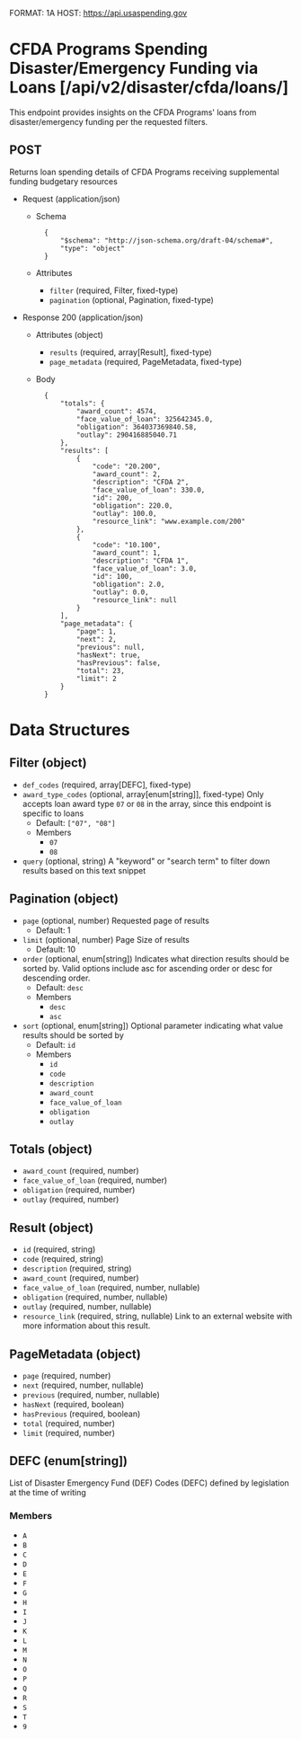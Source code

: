 FORMAT: 1A
HOST: https://api.usaspending.gov

# CFDA Programs Spending Disaster/Emergency Funding via Loans [/api/v2/disaster/cfda/loans/]

This endpoint provides insights on the CFDA Programs' loans from disaster/emergency funding per the requested filters.

## POST

Returns loan spending details of CFDA Programs receiving supplemental funding budgetary resources

+ Request (application/json)
    + Schema

            {
                "$schema": "http://json-schema.org/draft-04/schema#",
                "type": "object"
            }

    + Attributes
        + `filter` (required, Filter, fixed-type)
        + `pagination` (optional, Pagination, fixed-type)

+ Response 200 (application/json)
    + Attributes (object)
        + `results` (required, array[Result], fixed-type)
        + `page_metadata` (required, PageMetadata, fixed-type)

    + Body

            {
                "totals": {
                    "award_count": 4574,
                    "face_value_of_loan": 325642345.0,
                    "obligation": 364037369840.58,
                    "outlay": 290416885040.71
                },
                "results": [
                    {
                        "code": "20.200",
                        "award_count": 2,
                        "description": "CFDA 2",
                        "face_value_of_loan": 330.0,
                        "id": 200,
                        "obligation": 220.0,
                        "outlay": 100.0,
                        "resource_link": "www.example.com/200"
                    },
                    {
                        "code": "10.100",
                        "award_count": 1,
                        "description": "CFDA 1",
                        "face_value_of_loan": 3.0,
                        "id": 100,
                        "obligation": 2.0,
                        "outlay": 0.0,
                        "resource_link": null
                    }
                ],
                "page_metadata": {
                    "page": 1,
                    "next": 2,
                    "previous": null,
                    "hasNext": true,
                    "hasPrevious": false,
                    "total": 23,
                    "limit": 2
                }
            }

# Data Structures

## Filter (object)
+ `def_codes` (required, array[DEFC], fixed-type)
+ `award_type_codes` (optional, array[enum[string]], fixed-type)
    Only accepts loan award type `07` or `08` in the array, since this endpoint is specific to loans
    + Default: `["07", "08"]`
    + Members
        + `07`
        + `08`
+ `query` (optional, string)
    A "keyword" or "search term" to filter down results based on this text snippet

## Pagination (object)
+ `page` (optional, number)
    Requested page of results
    + Default: 1
+ `limit` (optional, number)
    Page Size of results
    + Default: 10
+ `order` (optional, enum[string])
    Indicates what direction results should be sorted by. Valid options include asc for ascending order or desc for descending order.
    + Default: `desc`
    + Members
        + `desc`
        + `asc`
+ `sort` (optional, enum[string])
    Optional parameter indicating what value results should be sorted by
    + Default: `id`
    + Members
        + `id`
        + `code`
        + `description`
        + `award_count`
        + `face_value_of_loan`
        + `obligation`
        + `outlay`

## Totals (object)
+ `award_count` (required, number)
+ `face_value_of_loan` (required, number)
+ `obligation` (required, number)
+ `outlay` (required, number)

## Result (object)
+ `id` (required, string)
+ `code` (required, string)
+ `description` (required, string)
+ `award_count` (required, number)
+ `face_value_of_loan` (required, number, nullable)
+ `obligation` (required, number, nullable)
+ `outlay` (required, number, nullable)
+ `resource_link` (required, string, nullable)
    Link to an external website with more information about this result.


## PageMetadata (object)
+ `page` (required, number)
+ `next` (required, number, nullable)
+ `previous` (required, number, nullable)
+ `hasNext` (required, boolean)
+ `hasPrevious` (required, boolean)
+ `total` (required, number)
+ `limit` (required, number)

## DEFC (enum[string])
List of Disaster Emergency Fund (DEF) Codes (DEFC) defined by legislation at the time of writing

### Members
+ `A`
+ `B`
+ `C`
+ `D`
+ `E`
+ `F`
+ `G`
+ `H`
+ `I`
+ `J`
+ `K`
+ `L`
+ `M`
+ `N`
+ `O`
+ `P`
+ `Q`
+ `R`
+ `S`
+ `T`
+ `9`
